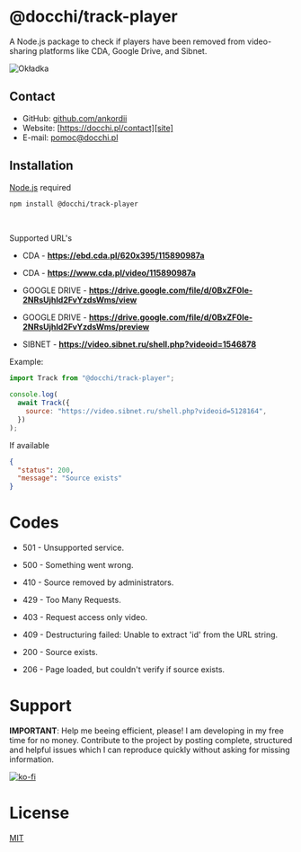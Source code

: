 # @docchi/track-player

A Node.js package to check if players have been removed from video-sharing platforms like CDA, Google Drive, and Sibnet.

![Okładka](https://i.ibb.co/4VfzDT4/1500x500.png)

## Contact

- GitHub: [github.com/ankordii][github]
- Website: [https://docchi.pl/contact][site]
- E-mail: pomoc@docchi.pl

## Installation

[Node.js](https://nodejs.org/en/) required

```bash
npm install @docchi/track-player
```

<br/>

Supported URL's

- CDA - **https://ebd.cda.pl/620x395/115890987a**
- CDA - **https://www.cda.pl/video/115890987a**

- GOOGLE DRIVE - **https://drive.google.com/file/d/0BxZF0Ie-2NRsUjhld2FvYzdsWms/view**
- GOOGLE DRIVE - **https://drive.google.com/file/d/0BxZF0Ie-2NRsUjhld2FvYzdsWms/preview**

- SIBNET - **https://video.sibnet.ru/shell.php?videoid=1546878**

Example:

```js
import Track from "@docchi/track-player";

console.log(
  await Track({
    source: "https://video.sibnet.ru/shell.php?videoid=5128164",
  })
);
```

If available

```json
{
  "status": 200,
  "message": "Source exists"
}
```

# Codes

- 501 - Unsupported service.
- 500 - Something went wrong.

- 410 - Source removed by administrators.
- 429 - Too Many Requests.
- 403 - Request access only video.
- 409 - Destructuring failed: Unable to extract 'id' from the URL string.

- 200 - Source exists.
- 206 - Page loaded, but couldn't verify if source exists.

# Support

<b>IMPORTANT</b>: Help me beeing efficient, please! I am developing in my free time for no money. Contribute to the project by posting complete, structured and helpful issues which I can reproduce quickly without asking for missing information.

[![ko-fi](https://ko-fi.com/img/githubbutton_sm.svg)](https://buycoffee.to/docchi)

# License

[MIT](https://github.com/docchipl/track-player/blob/main/LICENSE)

[github]: https://github.com/ankordii
[site]: https://docchi.pl/
